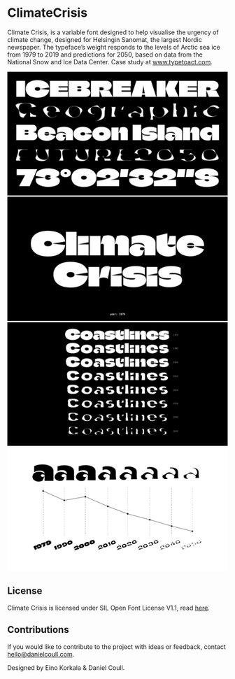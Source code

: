 # ClimateCrisis

Climate Crisis, is a variable font designed to help visualise the urgency of climate change, designed for Helsingin Sanomat, the largest Nordic newspaper. The typeface’s weight responds to the levels of Arctic sea ice from 1979 to 2019 and predictions for 2050, based on data from the National Snow and Ice Data Center. Case study at www.typetoact.com.

![Climate specimen](documentation/Climate_01.png "Climate Crisis")
![Climate animate](documentation/Climate1.gif "Climate Animate")
![Climate static](documentation/Climate_02.png "Climate Overview")
![Climate graph](documentation/Climate_03.png "Climate Mapping")

## License
Climate Crisis is licensed under SIL Open Font License V1.1, read [here](https://github.com/dancoull/ClimateCrisis/blob/main/OFL.txt).

## Contributions
If you would like to contribute to the project with ideas or feedback, contact hello@danielcoull.com.

Designed by Eino Korkala & Daniel Coull.

